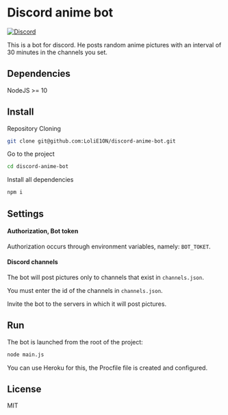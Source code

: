 # Discord anime bot

[![Discord](https://discordapp.com/api/guilds/509065700401348630/widget.png)](http://discord.gg/fTHssTP)

This is a bot for discord.
He posts random anime pictures with an interval of 30 minutes in the channels you set.

## Dependencies
NodeJS >= 10

## Install

Repository Cloning

```bash
git clone git@github.com:LoliE1ON/discord-anime-bot.git
```

Go to the project

```bash
cd discord-anime-bot
```

Install all dependencies

```bash
npm i
```

## Settings

#### Authorization, Bot token

Authorization occurs through environment variables, namely: `BOT_TOKET`.

#### Discord channels

The bot will post pictures only to channels that exist in `channels.json`.

You must enter the id of the channels in `channels.json`.

Invite the bot to the servers in which it will post pictures.


## Run

The bot is launched from the root of the project:

```bash
node main.js
```
You can use Heroku for this, the Procfile file is created and configured.

## License

MIT


